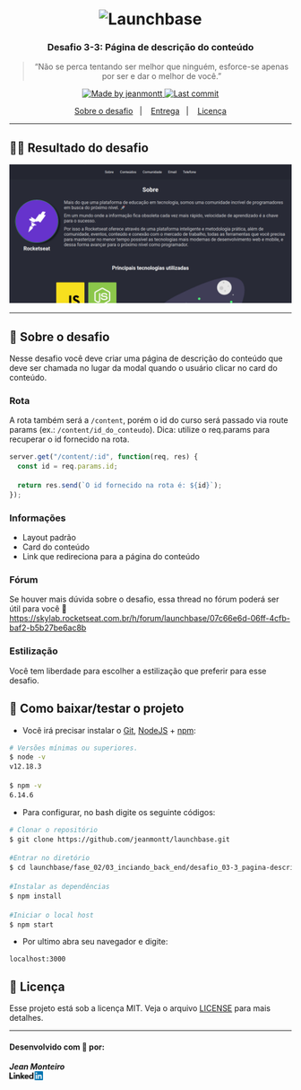 <h1 align="center">
    <img alt="Launchbase" src="https://storage.googleapis.com/golden-wind/bootcamp-launchbase/logo.png" width="400px" />
</h1>

<h3 align="center">
  Desafio 3-3: Página de descrição do conteúdo
</h3>

<blockquote align="center">“Não se perca tentando ser melhor que ninguém, esforce-se apenas por ser e dar o melhor de você.”</blockquote>

<p align="center">

  <a href="https://github.com/jeanmontt">
    <img alt="Made by jeanmontt" src="https://img.shields.io/badge/made%20by-jeanmontt-blue">
  </a>

  <a href="https://github.com/jeanmontt/launchbase/commits/master" >
    <img alt="Last commit" src="https://img.shields.io/github/last-commit/jeanmontt/launchbase">
  </a>

</p>

<p align="center">
  <a href="#rocket-sobre-o-desafio">Sobre o desafio</a>&nbsp;&nbsp;&nbsp;|&nbsp;&nbsp;&nbsp;
  <a href="#calendar-entrega">Entrega</a>&nbsp;&nbsp;&nbsp;|&nbsp;&nbsp;&nbsp;
  <a href="#memo-licença">Licença</a>
</p>

---

## 👨‍💻 Resultado do desafio

<img src="./public/assets/desafio3-3.gif" alt="Gif demonstrativo challenge 2 Foodfy">

---

## :rocket: Sobre o desafio

Nesse desafio você deve criar uma página de descrição do conteúdo que deve ser chamada no lugar da modal quando o usuário clicar no card do conteúdo.

### Rota

A rota também será a `/content`, porém o id do curso será passado via route params (ex.: `/content/id_do_conteudo`). Dica: utilize o req.params para recuperar o id fornecido na rota.

```js
server.get("/content/:id", function(req, res) {
  const id = req.params.id;

  return res.send(`O id fornecido na rota é: ${id}`);
});
```

### Informações

- Layout padrão
- Card do conteúdo
- Link que redireciona para a página do conteúdo

### Fórum

Se houver mais dúvida sobre o desafio, essa thread no fórum poderá ser útil para você 💜 
https://skylab.rocketseat.com.br/h/forum/launchbase/07c66e6d-06ff-4cfb-baf2-b5b27be6ac8b

### Estilização

Você tem liberdade para escolher a estilização que preferir para esse desafio.

## 💾️ Como baixar/testar o projeto

- Você irá precisar instalar o [Git](https://git-scm.com/), [NodeJS](https://nodejs.org/pt-br/download/) + [npm](https://www.npmjs.com/get-npm):

```bash
# Versões mínimas ou superiores.
$ node -v
v12.18.3

$ npm -v
6.14.6
```

- Para configurar, no bash digite os seguinte códigos:

```bash
# Clonar o repositório
$ git clone https://github.com/jeanmontt/launchbase.git

#Entrar no diretório
$ cd launchbase/fase_02/03_inciando_back_end/desafio_03-3_pagina-descricao-conteudo

#Instalar as dependências
$ npm install

#Iniciar o local host
$ npm start
```

- Por ultimo abra seu navegador e digite:

```
localhost:3000
```

## :memo: Licença

Esse projeto está sob a licença MIT. Veja o arquivo [LICENSE](../LICENSE) para mais detalhes.

---

#### Desenvolvido com 💙️ por:

***Jean Monteiro*** 
<br/> 
<a href="https://www.linkedin.com/in/jeanmont/">
<img src="https://raw.githubusercontent.com/jeanmontt/NLW-1.0/master/public/assets/linkedin.png">
</a>